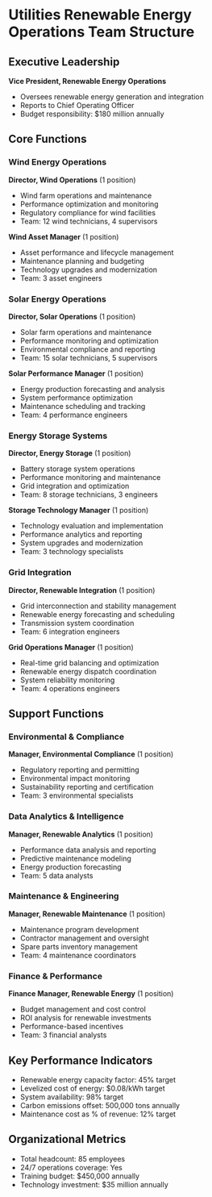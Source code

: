 # Utilities Renewable Energy Operations Team Structure

## Executive Leadership
**Vice President, Renewable Energy Operations**
- Oversees renewable energy generation and integration
- Reports to Chief Operating Officer
- Budget responsibility: $180 million annually

## Core Functions

### Wind Energy Operations
**Director, Wind Operations** (1 position)
- Wind farm operations and maintenance
- Performance optimization and monitoring
- Regulatory compliance for wind facilities
- Team: 12 wind technicians, 4 supervisors

**Wind Asset Manager** (1 position)
- Asset performance and lifecycle management
- Maintenance planning and budgeting
- Technology upgrades and modernization
- Team: 3 asset engineers

### Solar Energy Operations
**Director, Solar Operations** (1 position)
- Solar farm operations and maintenance
- Performance monitoring and optimization
- Environmental compliance and reporting
- Team: 15 solar technicians, 5 supervisors

**Solar Performance Manager** (1 position)
- Energy production forecasting and analysis
- System performance optimization
- Maintenance scheduling and tracking
- Team: 4 performance engineers

### Energy Storage Systems
**Director, Energy Storage** (1 position)
- Battery storage system operations
- Performance monitoring and maintenance
- Grid integration and optimization
- Team: 8 storage technicians, 3 engineers

**Storage Technology Manager** (1 position)
- Technology evaluation and implementation
- Performance analytics and reporting
- System upgrades and modernization
- Team: 3 technology specialists

### Grid Integration
**Director, Renewable Integration** (1 position)
- Grid interconnection and stability management
- Renewable energy forecasting and scheduling
- Transmission system coordination
- Team: 6 integration engineers

**Grid Operations Manager** (1 position)
- Real-time grid balancing and optimization
- Renewable energy dispatch coordination
- System reliability monitoring
- Team: 4 operations engineers

## Support Functions

### Environmental & Compliance
**Manager, Environmental Compliance** (1 position)
- Regulatory reporting and permitting
- Environmental impact monitoring
- Sustainability reporting and certification
- Team: 3 environmental specialists

### Data Analytics & Intelligence
**Manager, Renewable Analytics** (1 position)
- Performance data analysis and reporting
- Predictive maintenance modeling
- Energy production forecasting
- Team: 5 data analysts

### Maintenance & Engineering
**Manager, Renewable Maintenance** (1 position)
- Maintenance program development
- Contractor management and oversight
- Spare parts inventory management
- Team: 4 maintenance coordinators

### Finance & Performance
**Finance Manager, Renewable Energy** (1 position)
- Budget management and cost control
- ROI analysis for renewable investments
- Performance-based incentives
- Team: 3 financial analysts

## Key Performance Indicators
- Renewable energy capacity factor: 45% target
- Levelized cost of energy: $0.08/kWh target
- System availability: 98% target
- Carbon emissions offset: 500,000 tons annually
- Maintenance cost as % of revenue: 12% target

## Organizational Metrics
- Total headcount: 85 employees
- 24/7 operations coverage: Yes
- Training budget: $450,000 annually
- Technology investment: $35 million annually